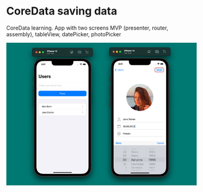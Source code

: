 # CoreData saving data
CoreData learning. 
App with two screens
MVP (presenter, router, assembly), tableView, datePicker, photoPicker

![alt text](https://github.com/Dmitry-Dorodniy/CoreData-using/blob/develop/CoreDataTestScreens.jpg)

